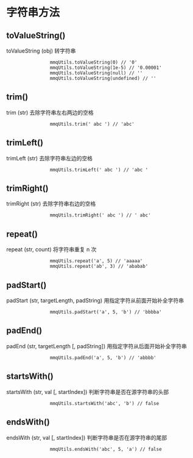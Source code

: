 # 字符串方法

## toValueString()

toValueString (obj) 转字符串

```
                mmqUtils.toValueString(0) // '0'
                mmqUtils.toValueString(1e-5) // '0.00001'
                mmqUtils.toValueString(null) // ''
                mmqUtils.toValueString(undefined) // ''
```

## trim()

trim (str) 去除字符串左右两边的空格

```
                mmqUtils.trim(' abc ') // 'abc'

```

## trimLeft()

trimLeft (str) 去除字符串左边的空格

```
                mmqUtils.trimLeft(' abc ') // 'abc '

```

## trimRight()

trimRight (str) 去除字符串右边的空格

```
                mmqUtils.trimRight(' abc ') // ' abc'

```

## repeat()

repeat (str, count) 将字符串重复 n 次

```
                mmqUtils.repeat('a', 5) // 'aaaaa'
                mmqUtils.repeat('ab', 3) // 'ababab'
```

## padStart()

padStart (str, targetLength, padString) 用指定字符从前面开始补全字符串


```
                mmqUtils.padStart('a', 5, 'b') // 'bbbba'
```

## padEnd()

padEnd (str, targetLength [, padString]) 用指定字符从后面开始补全字符串


```
                mmqUtils.padEnd('a', 5, 'b') // 'abbbb'
```

## startsWith()

startsWith (str, val [, startIndex]) 判断字符串是否在源字符串的头部

```
                mmqUtils.startsWith('abc', 'b') // false
```

## endsWith()

endsWith (str, val [, startIndex]) 判断字符串是否在源字符串的尾部

```
                mmqUtils.endsWith('abc', 5, 'a') // false
```
